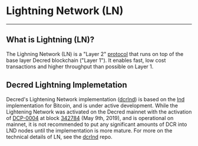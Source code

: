 # Lightning Network (LN)

---

## What is Lightning (LN)?

The Lighning Network (LN) is a "Layer 2" [protocol](https://en.wikipedia.org/wiki/Lightning_Network) that runs on top of the base layer Decred blockchain ("Layer 1"). It enables fast, low cost transactions and higher throughput than possible on Layer 1. 

## Decred Lightning Implemetation

Decred's Lightening Network implementation ([dcrlnd](https://github.com/decred/dcrlnd)) is based on the [lnd](https://github.com/lightningnetwork/lnd) implementation for Bitcoin, and is under active development. While the Lightening Network was activated on the Decred mainnet with the activation of [DCP-0004](../../governance/consensus-rule-voting/consensus-vote-archive/#update-sequence-lock-rules) at block [342784](https://explorer.dcrdata.org/block/342784) (May 9th, 2019), and is operational on mainnet, it is not recommended to put any significant amounts of DCR into LND nodes until the implementation is more mature. For more on the technical details of LN, see the [dcrlnd](https://github.com/decred/dcrlnd) repo. 


